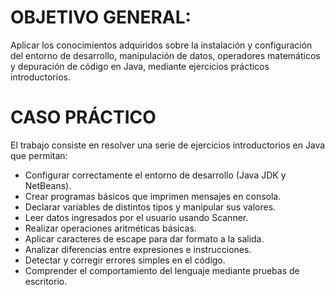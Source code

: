# OBJETIVO GENERAL:

Aplicar los conocimientos adquiridos sobre la instalación y configuración del entorno de desarrollo, 
manipulación de datos, operadores matemáticos y depuración de código en Java, mediante ejercicios prácticos introductorios.

# CASO PRÁCTICO
El trabajo consiste en resolver una serie de ejercicios introductorios en Java que permitan:
  - Configurar correctamente el entorno de desarrollo (Java JDK y NetBeans).
  - Crear programas básicos que imprimen mensajes en consola.
  - Declarar variables de distintos tipos y manipular sus valores.
  - Leer datos ingresados por el usuario usando Scanner.
  - Realizar operaciones aritméticas básicas.
  - Aplicar caracteres de escape para dar formato a la salida.
  - Analizar diferencias entre expresiones e instrucciones.
  - Detectar y corregir errores simples en el código.
  - Comprender el comportamiento del lenguaje mediante pruebas de escritorio.

